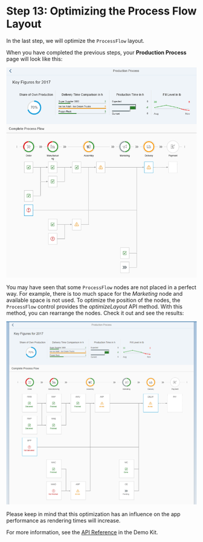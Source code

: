 <!-- loiob6ed1f85d6fe483989e8c6d9cea70040 -->

# Step 13: Optimizing the Process Flow Layout

In the last step, we will optimize the `ProcessFlow` layout.

When you have completed the previous steps, your **Production Process** page will look like this:

 ![](images/Step11_1_740e6da.png) 

You may have seen that some `ProcessFlow` nodes are not placed in a perfect way. For example, there is too much space for the *Marketing* node and available space is not used. To optimize the position of the nodes, the `ProcessFlow` control provides the *optimizeLayout* API method. With this method, you can rearrange the nodes. Check it out and see the results:

 ![](images/Final_Step11_2_b0f8d17.png) 

Please keep in mind that this optimization has an influence on the app performance as rendering times will increase.

For more information, see the [API Reference](https://ui5.sap.com/#/api/sap.suite.ui.commons.ProcessFlow) in the Demo Kit.

